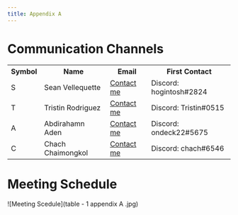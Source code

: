 ```yaml
---
title: Appendix A
---
```


# Communication Channels 
<table>
  <tr>
    <th>Symbol</th>
    <th>Name</th>
    <th>Email</th>
    <th>First Contact</th>
  </tr>
  <tr>
    <td>
     S
    </td>
    <td>
     Sean Vellequette
    </td>
    <td>
     <a href=mailto:“svellequ@asu.edu”>Contact me</a>
    </td>
      <td>
     Discord: hogintosh#2824
    </td>
  </tr>
   </tr>
  <tr>
    <td>
     T
    </td>
    <td>
      Tristin Rodriguez
    </td>
    <td>
     <a href=mailto:“tsrodri3@asu.edu”>Contact me</a>
    </td>
      <td>
      Discord: Tristin#0515
    </td>
  </tr>
    <tr>
    <td>
      A
    </td>
    <td>
      Abdirahamn Aden
    </td>
    <td>
      <a href=mailto:“aaden10@asu.edu”>Contact me</a>
    </td>
      <td>
      Discord: ondeck22#5675
    </td>
  </tr>
   </tr>
    <tr>
    <td>
      C
    </td>
    <td>
     Chach Chaimongkol
    </td>
    <td>
       <a href=mailto:“cchaimon@asu.edu”>Contact me</a>
    </td>
      <td>
     Discord: chach#6546
    </td>
  </tr>
   </tr>
</table>

# Meeting Schedule
![Meeting Scedule](table - 1 appendix A .jpg)
